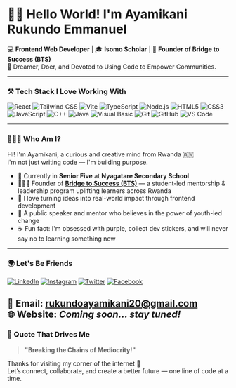 # 👋🏽 Hello World! I'm Ayamikani Rukundo Emmanuel

💻 **Frontend Web Developer** | 🎓 **Isomo Scholar** | 🚀 **Founder of Bridge to Success (BTS)**  
🧠 Dreamer, Doer, and Devoted to Using Code to Empower Communities.

---

### ⚒️ Tech Stack I Love Working With

![React](https://img.shields.io/badge/-React-61DAFB?style=flat&logo=react&logoColor=black)
![Tailwind CSS](https://img.shields.io/badge/-TailwindCSS-38B2AC?style=flat&logo=tailwind-css&logoColor=white)
![Vite](https://img.shields.io/badge/-Vite-646CFF?style=flat&logo=vite&logoColor=white)
![TypeScript](https://img.shields.io/badge/-TypeScript-3178C6?style=flat&logo=typescript&logoColor=white)
![Node.js](https://img.shields.io/badge/-Node.js-339933?style=flat&logo=node.js&logoColor=white)
![HTML5](https://img.shields.io/badge/-HTML5-E34F26?style=flat&logo=html5&logoColor=white)
![CSS3](https://img.shields.io/badge/-CSS3-1572B6?style=flat&logo=css3)
![JavaScript](https://img.shields.io/badge/-JavaScript-F7DF1E?style=flat&logo=javascript&logoColor=black)
![C++](https://img.shields.io/badge/-C++-00599C?style=flat&logo=c%2b%2b&logoColor=white)
![Java](https://img.shields.io/badge/-Java-007396?style=flat&logo=java&logoColor=white)
![Visual Basic](https://img.shields.io/badge/-Visual%20Basic-68217A?style=flat&logo=visual-studio&logoColor=white)
![Git](https://img.shields.io/badge/-Git-F05032?style=flat&logo=git&logoColor=white)
![GitHub](https://img.shields.io/badge/-GitHub-181717?style=flat&logo=github)
![VS Code](https://img.shields.io/badge/-VSCode-007ACC?style=flat&logo=visual-studio-code)

---

### 👨🏽‍💻 Who Am I?

Hi! I'm Ayamikani, a curious and creative mind from Rwanda 🇷🇼  
I'm not just writing code — I'm building purpose.

- 🔭 Currently in **Senior Five** at **Nyagatare Secondary School**
- 👨🏽‍🏫 Founder of [**Bridge to Success (BTS)**](#) — a student-led mentorship & leadership program uplifting learners across Rwanda
- 🚀 I love turning ideas into real-world impact through frontend development
- 📣 A public speaker and mentor who believes in the power of youth-led change
- ☕ Fun fact: I'm obsessed with purple, collect dev stickers, and will never say no to learning something new

---

### 🌍 Let's Be Friends

[![LinkedIn](https://img.shields.io/badge/-LinkedIn-0A66C2?style=flat&logo=linkedin&logoColor=white)](https://www.linkedin.com/in/ayamikani-rukundo-emmanuel-43a5502a7/)
[![Instagram](https://img.shields.io/badge/-Instagram-E4405F?style=flat&logo=instagram&logoColor=white)](https://www.instagram.com/ayamikani_rukundo)
[![Twitter](https://img.shields.io/badge/-Twitter-1DA1F2?style=flat&logo=twitter&logoColor=white)](https://twitter.com/Ayamikani_R)
[![Facebook](https://img.shields.io/badge/-Facebook-1877F2?style=flat&logo=facebook&logoColor=white)](https://www.facebook.com/AyamikaniRukundo)

📧 **Email**: rukundoayamikani20@gmail.com  
🌐 **Website**: *Coming soon... stay tuned!*
---

### 💬 Quote That Drives Me

> **"Breaking the Chains of Mediocrity!"**  

Thanks for visiting my corner of the internet 💜  
Let’s connect, collaborate, and create a better future — one line of code at a time.
